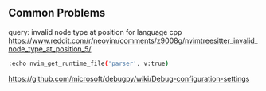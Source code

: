 
## Common Problems

query: invalid node type at position for language cpp
https://www.reddit.com/r/neovim/comments/z9008g/nvimtreesitter_invalid_node_type_at_position_5/

```bash
:echo nvim_get_runtime_file('parser', v:true)
```

https://github.com/microsoft/debugpy/wiki/Debug-configuration-settings


